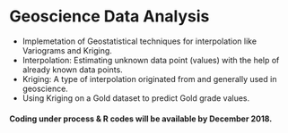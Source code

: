 # Geoscience Data Analysis
- Implemetation of Geostatistical techniques for interpolation like Variograms and Kriging.
- Interpolation: Estimating unknown data point (values) with the help of already known data points.
- Kriging: A type of interpolation originated from and generally used in geoscience.
- Using Kriging on a Gold dataset to predict Gold grade values.

#### Coding under process & R codes will be available by December 2018.
